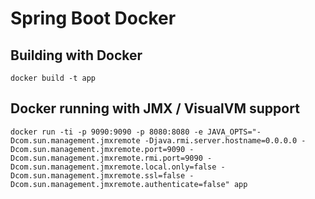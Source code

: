 # Spring Boot Docker

## Building with Docker

```
docker build -t app
```

## Docker running with JMX / VisualVM support

```
docker run -ti -p 9090:9090 -p 8080:8080 -e JAVA_OPTS="-Dcom.sun.management.jmxremote -Djava.rmi.server.hostname=0.0.0.0 -Dcom.sun.management.jmxremote.port=9090 -Dcom.sun.management.jmxremote.rmi.port=9090 -Dcom.sun.management.jmxremote.local.only=false -Dcom.sun.management.jmxremote.ssl=false -Dcom.sun.management.jmxremote.authenticate=false" app
```
